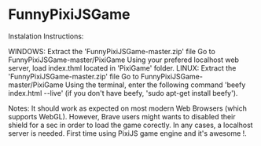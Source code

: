 # FunnyPixiJSGame

Instalation Instructions:

WINDOWS:
Extract the 'FunnyPixiJSGame-master.zip' file
Go to FunnyPixiJSGame-master/PixiGame
Using your prefered localhost web server, load index.thml located in 'PixiGame' folder.
LINUX:
Extract the 'FunnyPixiJSGame-master.zip' file
Go to FunnyPixiJSGame-master/PixiGame
Using the terminal, enter the following command 'beefy index.html --live' (if you don't have beefy, 'sudo apt-get install beefy').

Notes:
  It should work as expected on most modern Web Browsers (which supports WebGL). However, Brave users might wants to disabled their shield for a sec in order to load the game corectly. In any cases, a localhost server is needed.
  First time using PixiJS game engine and it's awesome !.
